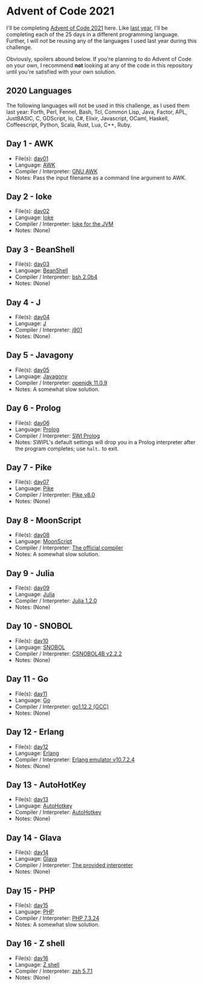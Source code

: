 
# Advent of Code 2021

I'll be completing [Advent of Code
2021](https://adventofcode.com/2021/) here. Like [last
year](https://github.com/Mercerenies/advent-of-code-2020/), I'll be
completing each of the 25 days in a different programming language.
Further, I will *not* be reusing any of the languages I used last year
during this challenge.

Obviously, spoilers abound below. If you're planning to do Advent of
Code on your own, I recommend **not** looking at any of the code in
this repository until you're satisfied with your own solution.

## 2020 Languages

The following languages will not be used in this challenge, as I used
them last year: Forth, Perl, Fennel, Bash, Tcl, Common Lisp, Java,
Factor, APL, JustBASIC, C, GDScript, Io, C#, Elixir, Javascript,
OCaml, Haskell, Coffeescript, Python, Scala, Rust, Lua, C++, Ruby.

## Day 1 - AWK

* File(s): [day01](day01)
* Language: [AWK](https://en.wikipedia.org/wiki/AWK)
* Compiler / Interpreter: [GNU AWK](https://www.gnu.org/software/gawk/manual/gawk.html)
* Notes: Pass the input filename as a command line argument to AWK.

## Day 2 - Ioke

* File(s): [day02](day02)
* Language: [Ioke](https://ioke.org/wiki/index.php/Main_Page)
* Compiler / Interpreter: [Ioke for the JVM](https://ioke.org/download.html)
* Notes: (None)

## Day 3 - BeanShell

* File(s): [day03](day03)
* Language: [BeanShell](http://beanshell.org/)
* Compiler / Interpreter: [bsh 2.0b4](http://beanshell.org/download.html)
* Notes: (None)

## Day 4 - J

* File(s): [day04](day04)
* Language: [J](http://jsoftware.com/)
* Compiler / Interpreter: [j901](https://code.jsoftware.com/wiki/System/Installation)
* Notes: (None)

## Day 5 - Javagony

* File(s): [day05](day05)
* Language: [Javagony](https://esolangs.org/wiki/Javagony)
* Compiler / Interpreter: [openjdk 11.0.9](http://openjdk.java.net/)
* Notes: A somewhat slow solution.

## Day 6 - Prolog

* File(s): [day06](day06)
* Language: [Prolog](https://en.wikipedia.org/wiki/Prolog)
* Compiler / Interpreter: [SWI Prolog](https://www.swi-prolog.org/)
* Notes: SWIPL's default settings will drop you in a Prolog interpreter after the program completes; use `halt.` to exit.

## Day 7 - Pike

* File(s): [day07](day07)
* Language: [Pike](http://pike.lysator.liu.se/)
* Compiler / Interpreter: [Pike v8.0](http://pike.lysator.liu.se/download/)
* Notes: (None)

## Day 8 - MoonScript

* File(s): [day08](day08)
* Language: [MoonScript](https://moonscript.org/)
* Compiler / Interpreter: [The official compiler](https://moonscript.org/#installation)
* Notes: A somewhat slow solution.

## Day 9 - Julia

* File(s): [day09](day09)
* Language: [Julia](https://julialang.org/)
* Compiler / Interpreter: [Julia 1.2.0](https://julialang.org/downloads/)
* Notes: (None)

## Day 10 - SNOBOL

* File(s): [day10](day10)
* Language: [SNOBOL](http://www.snobol4.org/)
* Compiler / Interpreter: [CSNOBOL4B v2.2.2](http://www.snobol4.org/csnobol4/curr/)
* Notes: (None)

## Day 11 - Go
* File(s): [day11](day11)
* Language: [Go](https://golang.org/)
* Compiler / Interpreter: [go1.12.2 (GCC)](https://golang.org/doc/install)
* Notes: (None)

## Day 12 - Erlang
* File(s): [day12](day12)
* Language: [Erlang](https://www.erlang.org/)
* Compiler / Interpreter: [Erlang emulator v10.7.2.4](https://www.erlang.org/downloads)
* Notes: (None)

## Day 13 - AutoHotKey
* File(s): [day13](day13)
* Language: [AutoHotkey](https://www.autohotkey.com/)
* Compiler / Interpreter: [AutoHotkey](https://www.autohotkey.com/)
* Notes: (None)

## Day 14 - Glava
* File(s): [day14](day14)
* Language: [Glava](https://esolangs.org/wiki/Glava)
* Compiler / Interpreter: [The provided interpreter](https://github.com/ZekNikZ/Glava)
* Notes: (None)

## Day 15 - PHP
* File(s): [day15](day15)
* Language: [PHP](https://www.php.net/)
* Compiler / Interpreter: [PHP 7.3.24](https://www.php.net/downloads)
* Notes: A somewhat slow solution.

## Day 16 - Z shell
* File(s): [day16](day16)
* Language: [Z shell](https://en.wikipedia.org/wiki/Z_shell)
* Compiler / Interpreter: [zsh 5.7.1](https://sourceforge.net/p/zsh/code/ci/master/tree/)
* Notes: (None)
